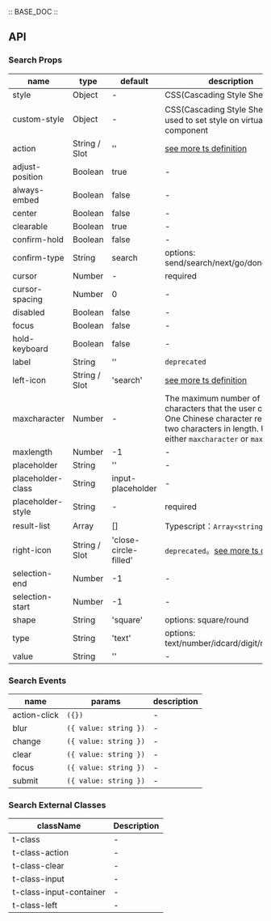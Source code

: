 :: BASE_DOC ::

## API

### Search Props

name | type | default | description | required
-- | -- | -- | -- | --
style | Object | - | CSS(Cascading Style Sheets) | N
custom-style | Object | - | CSS(Cascading Style Sheets)，used to set style on virtual component | N
action | String / Slot | '' | [see more ts definition](https://github.com/Tencent/tdesign-miniprogram/blob/develop/src/common/common.ts) | N
adjust-position | Boolean | true | \- | N
always-embed | Boolean | false | \- | N
center | Boolean | false | \- | N
clearable | Boolean | true | \- | N
confirm-hold | Boolean | false | \- | N
confirm-type | String | search | options: send/search/next/go/done | N
cursor | Number | - | required | Y
cursor-spacing | Number | 0 | \- | N
disabled | Boolean | false | \- | N
focus | Boolean | false | \- | N
hold-keyboard | Boolean | false | \- | N
label | String | '' | `deprecated` | N
left-icon | String / Slot | 'search' | [see more ts definition](https://github.com/Tencent/tdesign-miniprogram/blob/develop/src/common/common.ts) | N
maxcharacter | Number | - | The maximum number of characters that the user can enter. One Chinese character represents two characters in length. Use either `maxcharacter` or `maxlength` | N
maxlength | Number | -1 | \- | N
placeholder | String | '' | \- | N
placeholder-class | String | input-placeholder | \- | N
placeholder-style | String | - | required | Y
result-list | Array | [] | Typescript：`Array<string>` | N
right-icon | String / Slot | 'close-circle-filled' | `deprecated`。[see more ts definition](https://github.com/Tencent/tdesign-miniprogram/blob/develop/src/common/common.ts) | N
selection-end | Number | -1 | \- | N
selection-start | Number | -1 | \- | N
shape | String | 'square' | options: square/round | N
type | String | 'text' | options: text/number/idcard/digit/nickname | N
value | String | '' | \- | N

### Search Events

name | params | description
-- | -- | --
action-click | `({})` | \-
blur | `({ value: string })` | \-
change | `({ value: string })` | \-
clear | `({ value: string })` | \-
focus | `({ value: string })` | \-
submit | `({ value: string })` | \-

### Search External Classes

className | Description
-- | --
t-class | \-
t-class-action | \-
t-class-clear | \-
t-class-input | \-
t-class-input-container | \-
t-class-left | \-
